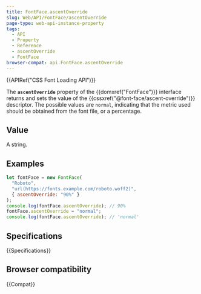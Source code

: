 ```yaml
---
title: FontFace.ascentOverride
slug: Web/API/FontFace/ascentOverride
page-type: web-api-instance-property
tags:
  - API
  - Property
  - Reference
  - ascentOverride
  - FontFace
browser-compat: api.FontFace.ascentOverride
---
```


{{APIRef("CSS Font Loading API")}}

The **`ascentOverride`** property of the {{domxref("FontFace")}} interface returns and sets the value of the {{cssxref("@font-face/ascent-override")}} descriptor. The possible values are `normal`, indicating that the metric used should be obtained from the font file, or a percentage.

## Value

A string.

## Examples

```js
let fontFace = new FontFace(
  "Roboto",
  "url(https://fonts.example.com/roboto.woff2)",
  { ascentOverride: "90%" }
);
console.log(fontFace.ascentOverride); // 90%
fontFace.ascentOverride = "normal";
console.log(fontFace.ascentOverride); // 'normal'
```

## Specifications

{{Specifications}}

## Browser compatibility

{{Compat}}
